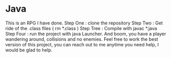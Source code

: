 # Java
This is an RPG I have done. 
Step One : clone the repository
Step Two : Get ride of the .class files ( rm *.class )
Step Tree : Compile with javac *.java
Step Four : run the project with java Launcher.
And boom, you have a player wandering around, collisions and no enemies. 
Feel free to work the best version of this project, you can reach out to me anytime you need help,
I would be glad to help. 
